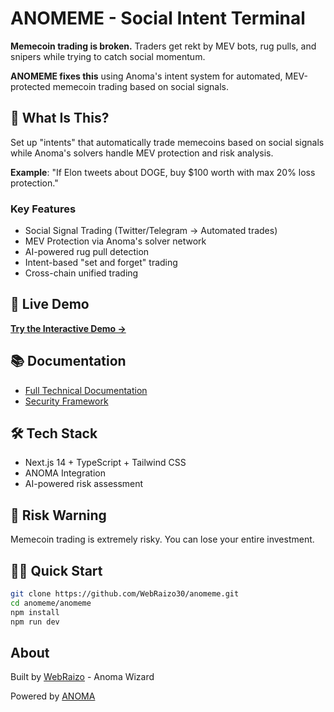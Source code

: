 # ANOMEME - Social Intent Terminal

**Memecoin trading is broken.** Traders get rekt by MEV bots, rug pulls, and snipers while trying to catch social momentum.

**ANOMEME fixes this** using Anoma's intent system for automated, MEV-protected memecoin trading based on social signals.

## 🚀 What Is This?

Set up "intents" that automatically trade memecoins based on social signals while Anoma's solvers handle MEV protection and risk analysis.

**Example**: "If Elon tweets about DOGE, buy $100 worth with max 20% loss protection."

### Key Features
- Social Signal Trading (Twitter/Telegram → Automated trades)
- MEV Protection via Anoma's solver network
- AI-powered rug pull detection
- Intent-based "set and forget" trading
- Cross-chain unified trading

## 🎯 Live Demo

**[Try the Interactive Demo →](https://webraizo30.github.io/anomeme)**

## 📚 Documentation

- [Full Technical Documentation](./project-docs.md)
- [Security Framework](./project-docs.md#security-systems)

## 🛠️ Tech Stack

- Next.js 14 + TypeScript + Tailwind CSS
- ANOMA Integration
- AI-powered risk assessment

## 🚨 Risk Warning

Memecoin trading is extremely risky. You can lose your entire investment.

## 🏃‍♂️ Quick Start

```bash
git clone https://github.com/WebRaizo30/anomeme.git
cd anomeme/anomeme
npm install
npm run dev
```

## About

Built by [WebRaizo](https://x.com/WebRaizo) - Anoma Wizard

Powered by [ANOMA](https://anoma.net/)